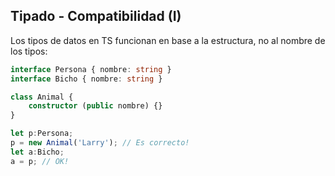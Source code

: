 ## Tipado - Compatibilidad (I)

Los tipos de datos en TS funcionan en base a la estructura, no al nombre de los tipos:

```ts
interface Persona { nombre: string }
interface Bicho { nombre: string }

class Animal {
    constructor (public nombre) {}
}

let p:Persona;
p = new Animal('Larry'); // Es correcto!
let a:Bicho;
a = p; // OK!
```


 